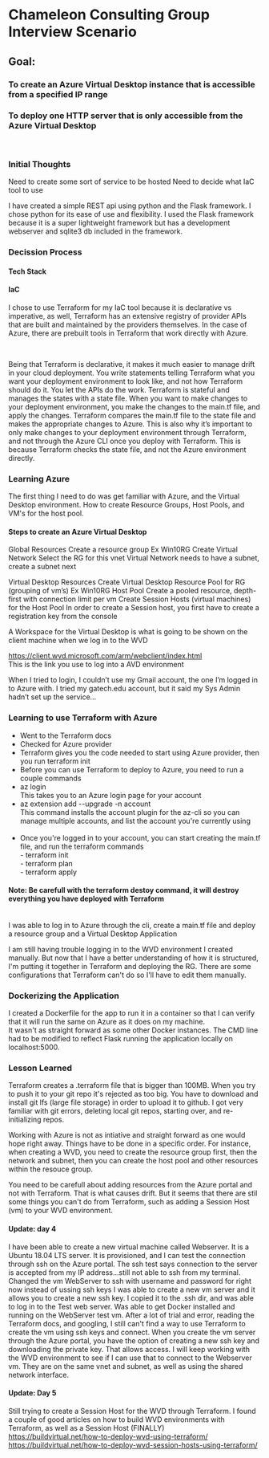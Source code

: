 # Chameleon Consulting Group Interview Scenario

## Goal:

### To create an Azure Virtual Desktop instance that is accessible from a specified IP range

### To deploy one HTTP server that is only accessible from the Azure Virtual Desktop

<br>

### Initial Thoughts

Need to create some sort of service to be hosted
Need to decide what IaC tool to use

I have created a simple REST api using python and the Flask framework. I chose python for its ease of use and flexibility. I used the Flask framework because it is a super lightweight framework but has a development webserver and sqlite3 db included in the framework.

### Decission Process

#### Tech Stack

#### IaC

I chose to use Terraform for my IaC tool because it is declarative vs imperative, as well, Terraform has an extensive registry of provider APIs that are built and maintained by the providers themselves. In the case of Azure, there are prebuilt tools in Terraform that work directly with Azure.

<br>

Being that Terraform is declarative, it makes it much easier to manage drift in your cloud deployment. You write statements telling Terraform what you want your deployment environment to look like, and not how Terraform should do it. You let the APIs do the work. Terraform is stateful and manages the states with a state file. When you want to make changes to your deployment environment, you make the changes to the main.tf file, and apply the changes. Terraform compares the main.tf file to the state file and makes the appropriate changes to Azure.
This is also why it’s important to only make changes to your deployment environment through Terraform, and not through the Azure CLI once you deploy with Terraform. This is because Terraform checks the state file, and not the Azure environment directly.

### Learning Azure

The first thing I need to do was get familiar with Azure, and the Virtual Desktop environment. How to create Resource Groups, Host Pools, and VM's for the host pool.

#### Steps to create an Azure Virtual Desktop

Global Resources
Create a resource group
Ex Win10RG
Create Virtual Network
Select the RG for this vnet
Virtual Network needs to have a subnet, create a subnet next

Virtual Desktop Resources
Create Virtual Desktop Resource Pool for RG (grouping of vm’s)
Ex Win10RG Host Pool
Create a pooled resource, depth-first with connection limit per vm
Create Session Hosts (virtual machines) for the Host Pool
In order to create a Session host, you first have to create a registration key from the console

A Workspace for the Virtual Desktop is what is going to be shown on the client machine when we log in to the WVD

https://client.wvd.microsoft.com/arm/webclient/index.html  
This is the link you use to log into a AVD environment

When I tried to login, I couldn’t use my Gmail account, the one I’m logged in to Azure with. I tried my gatech.edu account, but it said my Sys Admin hadn’t set up the service…

### Learning to use Terraform with Azure

- Went to the Terraform docs
  <br>
- Checked for Azure provider
  <br>
- Terraform gives you the code needed to start using Azure provider, then you run terraform init
  <br>
- Before you can use Terraform to deploy to Azure, you need to run a couple commands
  <br>
- az login
  <br>
  This takes you to an Azure login page for your account
  <br>
- az extension add --upgrade -n account
  <br>
  This command installs the account plugin for the az-cli so you can manage multiple accounts, and list the account you're currently using
  <br>
  <br>
- Once you're logged in to your account, you can start creating the main.tf file, and run the terraform commands
  <br> - terraform init
  <br> - terraform plan
  <br> - terraform apply
  <br>

#### Note: Be carefull with the terraform destoy command, it will destroy everything you have deployed with Terraform

<br>
I was able to log in to Azure through the cli, create a main.tf file and deploy a resource group and a Virtual Desktop Application

I am still having trouble logging in to the WVD environment I created manually. But now that I have a better understanding of how it is structured, I'm putting it together in Terraform and deploying the RG. There are some configurations that Terraform can't do so I'll have to edit them manually.

### Dockerizing the Application

I created a Dockerfile for the app to run it in a container so that I can verify that it will run the same on Azure as it does on my machine.
<br>
It wasn't as straight forward as some other Docker instances. The CMD line had to be modified to reflect Flask running the application locally on localhost:5000.

### Lesson Learned

Terraform creates a .terraform file that is bigger than 100MB. When you try to push it to your git repo it's rejected as too big. You have to download and install git lfs (large file storage) in order to upload it to github.
I got very familiar with git errors, deleting local git repos, starting over, and re-initializing repos.

Working with Azure is not as intiative and straight forward as one would hope right away. Things have to be done in a specific order. For instance, when creating a WVD, you need to create the resource group first, then the network and subnet, then you can create the host pool and other resources within the resouce group.

You need to be carefull about adding resources from the Azure portal and not with Terraform. That is what causes drift. But it seems that there are stil some things you can't do from Terraform, such as adding a Session Host (vm) to your WVD environment.

#### Update: day 4

I have been able to create a new virtual machine called Webserver. It is a Ubuntu 18.04 LTS server. It is provisioned, and I can test the connection through ssh on the Azure portal. The ssh test says connection to the server is accepted from my IP address...still not able to ssh from my terminal.
Changed the vm WebServer to ssh with username and password for right now instead of ussing ssh keys
I was able to create a new vm server and it allows you to create a new ssh key. I copied it to the .ssh dir, and was able to log in to the Test web server. Was able to get Docker installed and running on the WebServer test vm.
After a lot of trial and error, reading the Terraform docs, and googling, I still can't find a way to use Terraform to create the vm using ssh keys and connect. When you create the vm server through the Azure portal, you have the option of creating a new ssh key and downloading the private key. That allows access. I will keep working with the WVD environment to see if I can use that to connect to the Webserver vm. They are on the same vnet and subnet, as well as using the shared network interface.

#### Update: Day 5

Still trying to create a Session Host for the WVD through Terraform.
I found a couple of good articles on how to build WVD environments with Terraform, as well as a Session Host (FINALLY)
<br>
https://buildvirtual.net/how-to-deploy-wvd-using-terraform/
<br>
https://buildvirtual.net/how-to-deploy-wvd-session-hosts-using-terraform/
